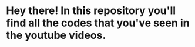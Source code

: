 # Hey there! In this repository you'll find all the codes that you've seen in the youtube videos.

## 
